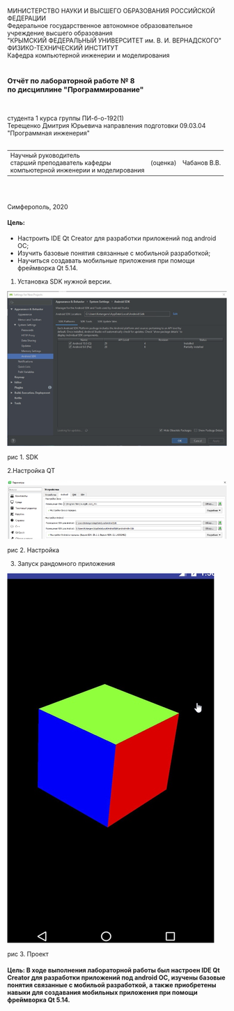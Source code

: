 МИНИСТЕРСТВО НАУКИ  И ВЫСШЕГО ОБРАЗОВАНИЯ РОССИЙСКОЙ ФЕДЕРАЦИИ  
Федеральное государственное автономное образовательное учреждение высшего образования  
"КРЫМСКИЙ ФЕДЕРАЛЬНЫЙ УНИВЕРСИТЕТ им. В. И. ВЕРНАДСКОГО"  
ФИЗИКО-ТЕХНИЧЕСКИЙ ИНСТИТУТ  
Кафедра компьютерной инженерии и моделирования
<br/><br/>

### Отчёт по лабораторной работе № 8<br/> по дисциплине "Программирование"
<br/>

студента 1 курса группы ПИ-б-о-192(1)  
Терещенко Дмитрия Юрьевича
направления подготовки 09.03.04 "Программная инженерия"  
<br/>

<table>
<tr><td>Научный руководитель<br/> старший преподаватель кафедры<br/> компьютерной инженерии и моделирования</td>
<td>(оценка)</td>
<td>Чабанов В.В.</td>
</tr>
</table>
<br/><br/>

Симферополь, 2020

#### Цель:
* Настроить IDE Qt Creator для разработки приложений под android ОС;
* Изучить базовые понятия связанные с мобильной разработкой;
* Научиться создавать мобильные приложения при помощи фреймворка Qt 5.14.

1. Установка SDK нужной версии.

![](https://github.com/dmirter/Tereshenko/blob/master/Laboratory%208/img/1.png)

рис 1. SDK

2.Настройка QT

![](https://github.com/dmirter/Tereshenko/blob/master/Laboratory%208/img/2.png)

рис 2. Настройка

3. Запуск рандомного приложения

![](https://github.com/dmirter/Tereshenko/blob/master/Laboratory%208/img/3.png)

рис 3. Проект

#### Цель: В ходе выполнения лабораторной работы был настроен IDE Qt Creator для разработки приложений под android ОС, изучены базовые понятия связанные с мобильой разработкой, а также приобретены навыки для создавания мобильных приложения при помощи фреймворка Qt 5.14.
